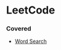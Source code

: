 # LeetCode

### Covered
- [Word Search](https://github.com/hlchanad/code-challenges/blob/master/src/leetcode/79-word-search.js)
